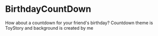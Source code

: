 # BirthdayCountDown
How about a countdown for your friend's birthday?
Countdown theme is ToyStory and background is created by me
